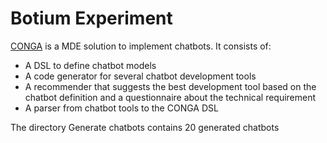 # Botium Experiment
[CONGA](https://saraperezsoler.github.io/CONGA/) is a MDE solution to implement chatbots. It consists of:
- A DSL to define chatbot models
- A code generator for several chatbot development tools
- A recommender that suggests the best development tool based on the chatbot definition and a questionnaire about the technical requirement
- A parser from chatbot tools to the CONGA DSL

The directory Generate chatbots contains 20 generated chatbots 
